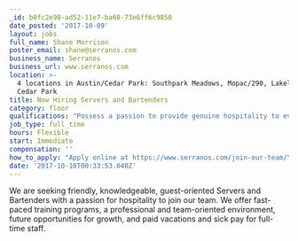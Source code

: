 ```yaml
---
_id: b0fc2e90-ad52-11e7-ba60-73e6ff6c9850
date_posted: '2017-10-09'
layout: jobs
full_name: Shane Morrison
poster_email: shane@serranos.com
business_name: Serranos
business_url: www.serranos.com
location: >-
  4 locations in Austin/Cedar Park: Southpark Meadows, Mopac/290, Lakeline Mall,
  Cedar Park
title: Now Hiring Servers and Bartenders
category: floor
qualifications: "Possess a passion to provide genuine hospitality to every guest\r\nAble to work in a fast-paced environment while maintaining great enthusiasm and a smile\r\nMUST HAVE A GREAT PERSONALITY\r\nImpeccable customer service skills\r\nAbility to multitask and prioritize\r\nAvailability to work nights, weekends, and some holidays\r\nFood Handlers & TABC"
job_type: full_time
hours: Flexible
start: Immediate
compensation: ''
how_to_apply: "Apply online at https://www.serranos.com/join-our-team/\r\nOR apply in person Monday - Thursday from 1:30 pm - 4 pm at any of our locations"
date: '2017-10-10T00:33:53.040Z'
---
```

We are seeking friendly, knowledgeable, guest-oriented Servers and Bartenders with a passion for hospitality to join our team. We offer fast-paced training programs, a professional and team-oriented environment, future opportunities for growth, and paid vacations and sick pay for full-time staff.

